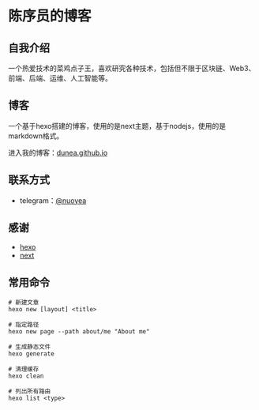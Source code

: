 # 陈序员的博客

## 自我介绍

一个热爱技术的菜鸡点子王，喜欢研究各种技术，包括但不限于区块链、Web3、前端、后端、运维、人工智能等。

## 博客

一个基于hexo搭建的博客，使用的是next主题，基于nodejs，使用的是markdown格式。

进入我的博客：[dunea.github.io](https://dunea.github.io)

## 联系方式

- telegram：[@nuoyea](https://t.me/nuoyea)

## 感谢

- [hexo](https://hexo.io/)
- [next](https://theme-next.iissnan.com/)

## 常用命令

```shell
# 新建文章
hexo new [layout] <title>

# 指定路径
hexo new page --path about/me "About me"

# 生成静态文件
hexo generate

# 清理缓存
hexo clean

# 列出所有路由
hexo list <type>
```
